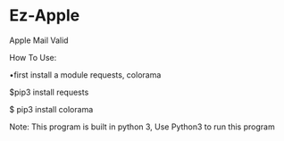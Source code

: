 # Ez-Apple
Apple Mail Valid

How To Use:

•first install a module requests, colorama

$pip3 install requests

$ pip3 install colorama



Note: This program is built in python 3, Use Python3 to run this program
